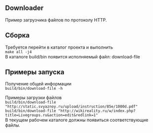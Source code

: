 ## Downloader

Пример загрузчика файлов по протоколу HTTP.

## Сборка

Требуется перейти в каталог проекта и выполнить  
```make all -j4```  
В каталоге build/bin появится исполняемый файл: download-file

## Примеры запуска

Получение общей информации  
```build/bin/download-file -h```

Примеры загрузки файлов  
```build/bin/download-file "http://static.svyaznoy.ru/upload/instruction/85e/1000d.pdf"```  
```build/bin/download-file "http://wikireality.ru/w/index.php?title=Livegroups.ru&action=edit&redlink=1"```  
В текущем рабочем каталоге должны появиться соответствующие файлы.
